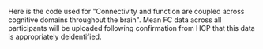 Here is the code used for "Connectivity and function are coupled across cognitive domains throughout the brain". Mean FC data across all participants will be uploaded following confirmation from HCP that this data is appropriately deidentified. 
